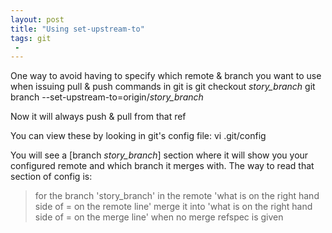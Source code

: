 ```yaml
---
layout: post
title: "Using set-upstream-to"
tags: git
 -
---
```


One way to avoid having to specify which remote & branch you want to use when issuing pull & push commands in git is
git checkout *story_branch*
git branch --set-upstream-to=origin/*story_branch*

Now it will always push & pull from that ref

You can view these by looking in git's config file:
vi .git/config

You will see a [branch *story_branch*] section where it will show you your 
configured remote and which branch it merges with. The way to read that section of config is:

> for the branch 'story_branch' in the remote 'what is on the right hand side of = on the remote line' 
> merge it into 'what is on the right hand side of = on the merge line' when no merge refspec is given 
